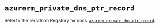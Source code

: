 # `azurerm_private_dns_ptr_record`

Refer to the Terraform Registory for docs: [`azurerm_private_dns_ptr_record`](https://www.terraform.io/docs/providers/azurerm/r/private_dns_ptr_record).
